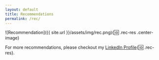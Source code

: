 ```yaml
---
layout: default
title: Recommendations
permalink: /rec/
---
```

![Recommendation]({{ site.url }}/assets/img/rec.png){:id: .rec-res .center-image}

For more recommendations, please checkout my [LinkedIn Profile](http://linkedin.com/in/thomasleskin){:id: .rec-res}.
